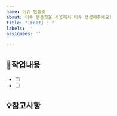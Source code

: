 ```yaml
---
name: 이슈 템플릿
about: 이슈 템플릿을 사용해서 이슈 생성해주세요!
title: "[Feat] : "
labels: ''
assignees: ''

---
```


## 📌작업내용
- [ ]
- [ ]

## 💡참고사항

